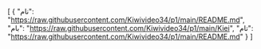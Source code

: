 [
  {
    "نام": "https://raw.githubusercontent.com/Kiwivideo34/p1/main/README.md",
    "بام": "https://raw.githubusercontent.com/Kiwivideo34/p1/main/Kiei",
    "تام": "https://raw.githubusercontent.com/Kiwivideo34/p1/main/README.md"
  }
]
